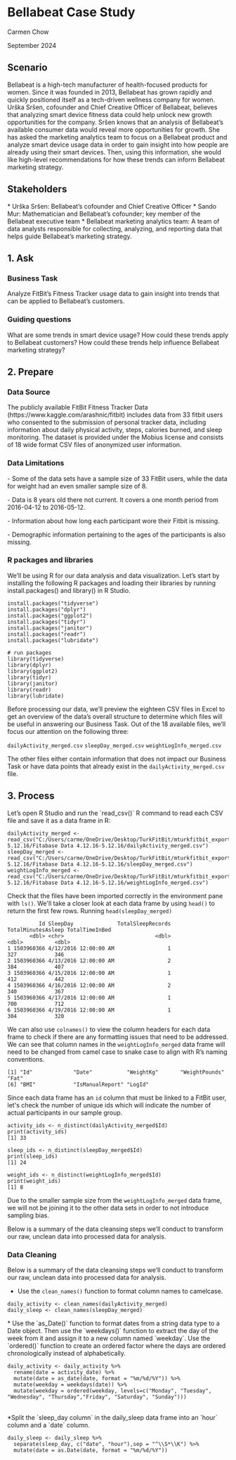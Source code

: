 <h1>Bellabeat Case Study</h1>
<p>Carmen Chow</p> 
<p>September 2024</p>

<h2>Scenario</h2>
<p>Bellabeat is a high-tech manufacturer of health-focused products for women.  Since it was founded in 2013, Bellabeat has grown rapidly and quickly positioned itself as a tech-driven wellness company for women.  Urška Sršen, cofounder and Chief Creative Officer of Bellabeat, believes that analyzing smart device fitness data could help unlock new growth opportunities for the company. Sršen knows that an analysis of Bellabeat’s available consumer data would reveal more opportunities for growth. She has asked the marketing analytics team to focus on a Bellabeat product and analyze smart device usage data in order to gain insight into how people are already using their smart devices. Then, using this information, she would like high-level recommendations for how these trends can inform Bellabeat marketing strategy.</p>

<h2>Stakeholders </h2>
* Urška Sršen: Bellabeat’s cofounder and Chief Creative Officer
* Sando Mur: Mathematician and Bellabeat’s cofounder; key member of the Bellabeat executive team 
* Bellabeat marketing analytics team: A team of data analysts responsible for collecting, analyzing, and reporting data that helps guide Bellabeat’s marketing strategy. 

<h2>1. Ask</h2>
<h3><b>Business Task</b></h3>
Analyze FitBit’s Fitness Tracker usage data to gain insight into trends that can be applied to Bellabeat’s customers. 

<h3>Guiding questions</h3>
What are some trends in smart device usage? 
How could these trends apply to Bellabeat customers? 
How could these trends help influence Bellabeat marketing strategy?

<h2>2. Prepare</h2>

<h3><b>Data Source</b></h3>
<p>The publicly available FitBit Fitness Tracker Data (https://www.kaggle.com/arashnic/fitbit)
includes data from 33  fitbit users who consented to the submission of personal tracker data, including information about daily physical activity, steps, calories burned, and sleep monitoring. The dataset is provided under the Mobius license and consists of 18 wide format CSV files of anonymized user information.</p>

<h3><b>Data Limitations</b></h3>
<p>- Some of the data sets have a sample size of 33 FitBit users, while the data for weight had an even smaller sample size of 8.</p>
<p>- Data is 8 years old there not current. It covers a one month period from 2016-04-12 to 2016-05-12.</p>
<p>- Information about how long each participant wore their Fitbit is missing.</p>
<p>- Demographic information pertaining to the ages of the participants is also missing.</p>

<h3><b>R packages and libraries</b></h3>
<p>We’ll be using R for our data analysis and data visualization. Let’s start by installing the following R packages and loading their libraries by running install.packages() and library() in R Studio.</p>

```# install packages
install.packages("tidyverse")
install.packages("dplyr")
install.packages("ggplot2")
install.packages("tidyr")
install.packages("janitor")
install.packages("readr")
install.packages("lubridate")

# run packages
library(tidyverse)
library(dplyr)
library(ggplot2)
library(tidyr)
library(janitor)
library(readr)
library(lubridate)
```

Before processing our data, we’ll preview the eighteen CSV files in Excel to get an overview of the data’s overall structure to determine which files will be useful in answering our Business Task.  Out of the 18 available files, we’ll focus our attention on the following three:

```dailyActivity_merged.csv```
```sleepDay_merged.csv```
```weightLogInfo_merged.csv```

The other files either contain information that does not impact our Business Task or have data points that already exist in the `dailyActivity_merged.csv` file.


<h2>3. Process</h2>
Let’s open R Studio and run the `read_csv()` R command to read each CSV file and save it as a data frame in R:

```
dailyActivity_merged <- read_csv("C:/Users/carme/OneDrive/Desktop/TurkFitBit/mturkfitbit_export_4.12.16-5.12.16/Fitabase Data 4.12.16-5.12.16/dailyActivity_merged.csv")
sleepDay_merged <- read_csv("C:/Users/carme/OneDrive/Desktop/TurkFitBit/mturkfitbit_export_4.12.16-5.12.16/Fitabase Data 4.12.16-5.12.16/sleepDay_merged.csv")
weightLogInfo_merged <- read_csv("C:/Users/carme/OneDrive/Desktop/TurkFitBit/mturkfitbit_export_4.12.16-5.12.16/Fitabase Data 4.12.16-5.12.16/weightLogInfo_merged.csv")
```

Check that the files have been imported correctly in the environment pane with `ls()`. We'll take a closer look at each data frame by using `head()` to return the first few rows. Running `head(sleepDay_merged)`


```
          Id SleepDay              TotalSleepRecords TotalMinutesAsleep TotalTimeInBed
       <dbl> <chr>                             <dbl>              <dbl>          <dbl>
1 1503960366 4/12/2016 12:00:00 AM                 1                327            346
2 1503960366 4/13/2016 12:00:00 AM                 2                384            407
3 1503960366 4/15/2016 12:00:00 AM                 1                412            442
4 1503960366 4/16/2016 12:00:00 AM                 2                340            367
5 1503960366 4/17/2016 12:00:00 AM                 1                700            712
6 1503960366 4/19/2016 12:00:00 AM                 1                304            320
```

We can also use  `colnames()` to view the column headers for each data frame to check if there are any formatting issues that need to be addressed. We can see that column names in the `weightLogInfo_merged` data frame will need to be changed from camel case to snake case to align with R’s naming conventions.

```> colnames(weightLogInfo_merged)
[1] "Id"             "Date"           "WeightKg"       "WeightPounds"   "Fat"           
[6] "BMI"            "IsManualReport" "LogId"  
```

Since each data frame has an `id` column that must be linked to a FitBit user, let's check  the number of unique ids which will indicate the number of actual participants in our sample group.  

```
activity_ids <- n_distinct(dailyActivity_merged$Id)
print(activity_ids)
[1] 33

sleep_ids <- n_distinct(sleepDay_merged$Id)
print(sleep_ids)
[1] 24

weight_ids <- n_distinct(weightLogInfo_merged$Id)
print(weight_ids)
[1] 8
```

Due to the smaller sample size from the `weightLogInfo_merged` data frame, we will not be joining it to the other data sets in order to not introduce sampling bias.

Below is a summary of the data cleansing steps we’ll conduct to transform our raw, unclean data into processed data for analysis.

<h3><b>Data Cleaning</b></h2>
Below is a summary of the data cleansing steps we’ll conduct to transform our raw, unclean data into processed data for analysis.
<p>

*  Use the `clean_names()` function to format column names to camelcase.
```
daily_activity <- clean_names(dailyActivity_merged)
daily_sleep <- clean_names(sleepDay_merged)
```

<p>
* Use the `as_Date()` function to format dates from a string data type to a Date object. Then use the `weekdays()` function to extract the day of the week from it and assign it to a new column named `weekday`. Use the `ordered()` function to create an ordered factor where the days are ordered chronologically instead of alphabetically.</p>

```
daily_activity <- daily_activity %>%
  rename(date = activity_date) %>%
  mutate(date = as_date(date, format = "%m/%d/%Y")) %>%
  mutate(weekday = weekdays(date)) %>% 
  mutate(weekday = ordered(weekday, levels=c("Monday", "Tuesday", "Wednesday", "Thursday","Friday", "Saturday", "Sunday")))
```
<br>
*Split the `sleep_day column` in the daily_sleep data frame into an `hour` column and a `date` column.

```
daily_sleep <- daily_sleep %>%
  separate(sleep_day, c("date", "hour"),sep = "^\\S*\\K") %>%
  mutate(date = as.Date(date, format = "%m/%d/%Y"))
```

